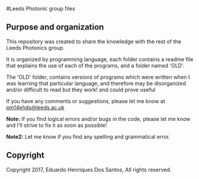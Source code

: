 #Leeds Photonic group files

## Purpose and organization

This repository was created to share the knowledge with the rest of the Leeds Photonics group.

It is organized by programming language, each folder contains a readme file that explains the use of
each of the programs, and a folder named 'OLD'.

The 'OLD' folder, contains versions of programs which were written when I was learning that particular language, 
and therefore may be disorganized and/or difficult to read but they work! and could prove useful

If you have any comments or suggestions, please let me know at pm14ehds@leeds.ac.uk

**Note:** If you find logical errors and/or bugs in the code, please let me know and I'll strive to fix it as soon
as possible!

**Note2:** Let me know if you find any spelling and grammatical error.

## Copyright
Copyright 2017, Eduardo Henriques Dos Santos, All rights reserved.